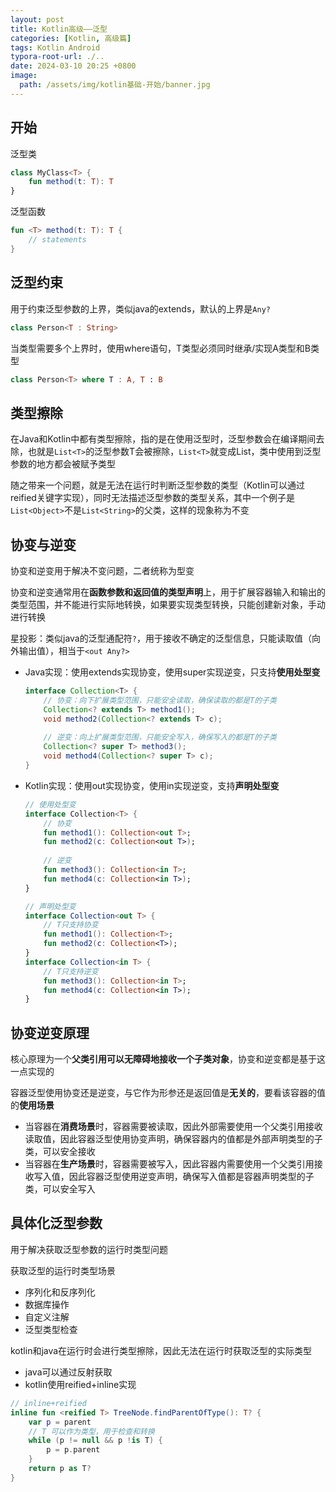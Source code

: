 ```yaml
---
layout: post
title: Kotlin高级——泛型
categories: [Kotlin, 高级篇]
tags: Kotlin Android
typora-root-url: ./..
date: 2024-03-10 20:25 +0800
image:
  path: /assets/img/kotlin基础-开始/banner.jpg
---
```

## 开始

泛型类

```kotlin
class MyClass<T> {
    fun method(t: T): T
}
```

泛型函数

```kotlin
fun <T> method(t: T): T {
    // statements
}
```

## 泛型约束

用于约束泛型参数的上界，类似java的extends，默认的上界是`Any?`

``` kotlin
class Person<T : String>
```

当类型需要多个上界时，使用where语句，T类型必须同时继承/实现A类型和B类型

``` kotlin
class Person<T> where T : A, T : B
```

## 类型擦除

在Java和Kotlin中都有类型擦除，指的是在使用泛型时，泛型参数会在编译期间去除，也就是`List<T>`的泛型参数T会被擦除，`List<T>`就变成List，类中使用到泛型参数的地方都会被赋予类型

随之带来一个问题，就是无法在运行时判断泛型参数的类型（Kotlin可以通过reified关键字实现），同时无法描述泛型参数的类型关系，其中一个例子是`List<Object>`不是`List<String>`的父类，这样的现象称为不变

## 协变与逆变

协变和逆变用于解决不变问题，二者统称为型变

协变和逆变通常用在**函数参数和返回值的类型声明**上，用于扩展容器输入和输出的类型范围，并不能进行实际地转换，如果要实现类型转换，只能创建新对象，手动进行转换

星投影：类似java的泛型通配符`?`，用于接收不确定的泛型信息，只能读取值（向外输出值），相当于`<out Any?>`

-   Java实现：使用extends实现协变，使用super实现逆变，只支持**使用处型变**

    ```java
    interface Collection<T> {
        // 协变：向下扩展类型范围，只能安全读取，确保读取的都是T的子类
        Collection<? extends T> method1();
        void method2(Collection<? extends T> c);
        
        // 逆变：向上扩展类型范围，只能安全写入，确保写入的都是T的子类
        Collection<? super T> method3();
        void method4(Collection<? super T> c);
    }
    ```

-   Kotlin实现：使用out实现协变，使用in实现逆变，支持**声明处型变**

    ```kotlin
    // 使用处型变
    interface Collection<T> {
        // 协变
        fun method1(): Collection<out T>;
        fun method2(c: Collection<out T>);
        
        // 逆变
        fun method3(): Collection<in T>;
        fun method4(c: Collection<in T>);
    }
    
    // 声明处型变
    interface Collection<out T> {
        // T只支持协变
        fun method1(): Collection<T>;
        fun method2(c: Collection<T>);
    }
    interface Collection<in T> {
        // T只支持逆变
        fun method3(): Collection<in T>;
        fun method4(c: Collection<in T>);
    }
    ```

## 协变逆变原理

核心原理为一个**父类引用可以无障碍地接收一个子类对象**，协变和逆变都是基于这一点实现的

容器泛型使用协变还是逆变，与它作为形参还是返回值是**无关的**，要看该容器的值的**使用场景**

-   当容器在**消费场景**时，容器需要被读取，因此外部需要使用一个父类引用接收读取值，因此容器泛型使用协变声明，确保容器内的值都是外部声明类型的子类，可以安全接收
-   当容器在**生产场景**时，容器需要被写入，因此容器内需要使用一个父类引用接收写入值，因此容器泛型使用逆变声明，确保写入值都是容器声明类型的子类，可以安全写入

## 具体化泛型参数

用于解决获取泛型参数的运行时类型问题

获取泛型的运行时类型场景

-   序列化和反序列化
-   数据库操作
-   自定义注解
-   泛型类型检查

kotlin和java在运行时会进行类型擦除，因此无法在运行时获取泛型的实际类型

-   java可以通过反射获取
-   kotlin使用reified+inline实现

``` kotlin
// inline+reified
inline fun <reified T> TreeNode.findParentOfType(): T? {
    var p = parent
    // T 可以作为类型，用于检查和转换
    while (p != null && p !is T) {
        p = p.parent
    }
    return p as T?
}
```

